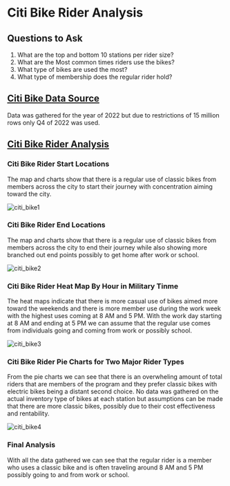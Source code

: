 # Citi Bike Rider Analysis

## Questions to Ask

1) What are the top and bottom 10 stations per rider size?
2) What are the Most common times riders use the bikes?
3) What type of bikes are used the most?
4) What type of membership does the regular rider hold?

## [Citi Bike Data Source](https://citibikenyc.com/system-data)

Data was gathered for the year of 2022 but due to restrictions of 15 million rows only Q4 of 2022 was used.

## [Citi Bike Rider Analysis](https://public.tableau.com/app/profile/kybarra/viz/Citi_Bike_2022Q4/CitiBikeRiderBreakdown)

### Citi Bike Rider Start Locations

The map and charts show that there is a regular use of classic bikes from members across the city to start their journey with concentration aiming toward the city.

![citi_bike1](https://user-images.githubusercontent.com/113717031/218377574-46e06150-95b7-4970-b0b7-852cb1ca7f1f.png)

### Citi Bike Rider End Locations

The map and charts show that there is a regular use of classic bikes from members across the city to end their journey while also showing more branched out end points possibly to get home after work or school.

![citi_bike2](https://user-images.githubusercontent.com/113717031/218377737-0c09a9c6-156a-4b76-91b8-0b666730398b.png)

### Citi Bike Rider Heat Map By Hour in Military Tinme

The heat maps indicate that there is more casual use of bikes aimed more toward the weekends and there is more member use during the work week with the highest uses coming at 8 AM and 5 PM. With the work day starting at 8 AM and ending at 5 PM we can assume that the regular use comes from individuals going and coming from work or possibly school.

![citi_bike3](https://user-images.githubusercontent.com/113717031/218377803-9be1f632-8930-4f74-a5a9-b077bd44f948.png)

### Citi Bike Rider Pie Charts for Two Major Rider Types

From the pie charts we can see that there is an overwheling amount of total riders that are members of the program and they prefer classic bikes with electric bikes being a distant second choice. No data was gathered on the actual inventory type of bikes at each station but assumptions can be made that there are more classic bikes, possibly due to their cost effectiveness and rentability. 

![citi_bike4](https://user-images.githubusercontent.com/113717031/218377928-ec3cf71a-ea6d-4607-8ccd-e66dec32ed7c.png)

### Final Analysis

With all the data gathered we can see that the regular rider is a member who uses a classic bike and is often traveling around 8 AM and 5 PM possibly going to and from work or school.
